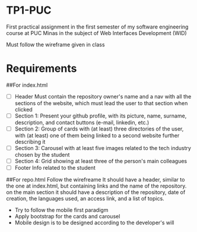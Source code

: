 # TP1-PUC
First practical assignment in the first semester of my software engineering  course at PUC Minas in the subject of Web Interfaces Development (WID)

Must follow the wireframe given in class

# Requirements

##For index.html

- [ ] Header
  Must contain the repository owner's name and a nav with all the sections of the website, which must lead the user to that section when clicked
- [ ] Section 1:
  Present your github profile, with its picture, name, surname, description, and contact buttons (e-mail, linkedin, etc.)
- [ ] Section 2:
  Group of cards with (at least) three directories of the user, with (at least) one of them being linked to a second website further describing it
- [ ] Section 3:
  Carousel with at least five images related to the tech industry chosen by the student
- [ ] Section 4:
  Grid showing at least three of the person's main colleagues
- [ ] Footer
  Info related to the student

##For repo.html
Follow the wirefreame
It should have a header, similar to the one at index.html, but containing links and the name of the repository.
on the main section it should have a description of the repository, date of creation, the languages used, an access link, and a list of topics.

- Try to follow the mobile first paradigm
- Apply bootstrap for the cards and carousel
- Mobile design is to be designed according to the developer's will

